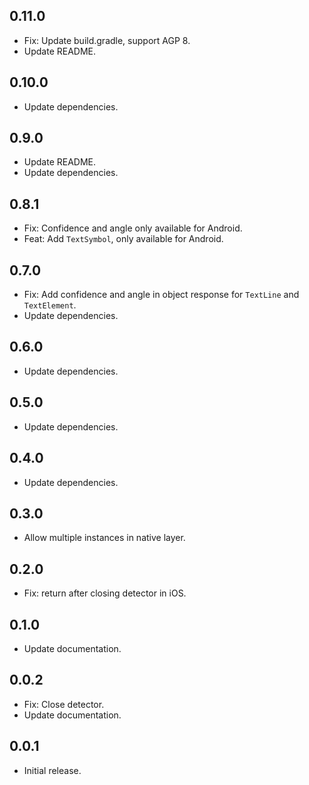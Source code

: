 ## 0.11.0

* Fix: Update build.gradle, support AGP 8.
* Update README.

## 0.10.0

* Update dependencies.

## 0.9.0

* Update README.
* Update dependencies.

## 0.8.1

* Fix: Confidence and angle only available for Android.
* Feat: Add `TextSymbol`, only available for Android.

## 0.7.0

* Fix: Add confidence and angle in object response for `TextLine` and `TextElement`.
* Update dependencies.

## 0.6.0

* Update dependencies.

## 0.5.0

* Update dependencies.

## 0.4.0

* Update dependencies.

## 0.3.0

* Allow multiple instances in native layer.

## 0.2.0

* Fix: return after closing detector in iOS.

## 0.1.0

* Update documentation.

## 0.0.2

* Fix: Close detector.
* Update documentation.

## 0.0.1

* Initial release.
